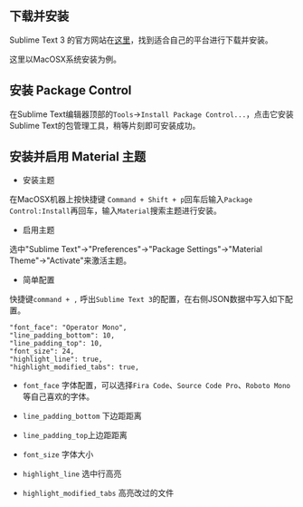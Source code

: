 ## 下载并安装

Sublime Text 3 的官方网站在[这里](https://www.sublimetext.com)，找到适合自己的平台进行下载并安装。

这里以MacOSX系统安装为例。


## 安装 Package Control

在Sublime Text编辑器顶部的`Tools`->`Install Package Control...`，点击它安装Sublime Text的包管理工具，稍等片刻即可安装成功。


## 安装并启用 Material 主题

* 安装主题

在MacOSX机器上按快捷键 `Command + Shift + p`回车后输入`Package Control:Install`再回车，输入`Material`搜索主题进行安装。

* 启用主题

选中"Sublime Text"->"Preferences"->"Package Settings"->"Material Theme"->"Activate"来激活主题。

* 简单配置

快捷键`command + ,` 呼出`Sublime Text 3`的配置，在右侧JSON数据中写入如下配置。

```
"font_face": "Operator Mono",
"line_padding_bottom": 10,
"line_padding_top": 10,
"font_size": 24,
"highlight_line": true,
"highlight_modified_tabs": true,
```

* `font_face` 字体配置，可以选择`Fira Code`、`Source Code Pro`、`Roboto Mono`等自己喜欢的字体。

* `line_padding_bottom` 下边距距离

* `line_padding_top`上边距距离

* `font_size` 字体大小

* `highlight_line` 选中行高亮

* `highlight_modified_tabs` 高亮改过的文件